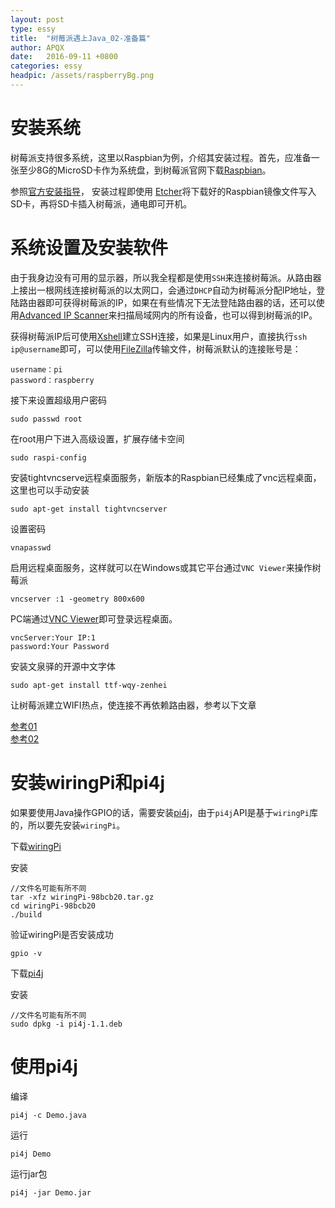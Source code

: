 ```yaml
---
layout: post
type: essy
title:  "树莓派遇上Java_02-准备篇"
author: APQX
date:   2016-09-11 +0800
categories: essy
headpic: /assets/raspberryBg.png
---
```


# 安装系统

树莓派支持很多系统，这里以Raspbian为例，介绍其安装过程。首先，应准备一张至少8G的MicroSD卡作为系统盘，到树莓派官网下载[Raspbian](https://www.raspberrypi.org/downloads/raspbian/)。

参照[官方安装指导](https://www.raspberrypi.org/documentation/installation/installing-images/README.md)，
安装过程即使用 [Etcher](https://etcher.io/)将下载好的Raspbian镜像文件写入SD卡，再将SD卡插入树莓派，通电即可开机。

# 系统设置及安装软件

由于我身边没有可用的显示器，所以我全程都是使用`SSH`来连接树莓派。从路由器上接出一根网线连接树莓派的以太网口，会通过`DHCP`自动为树莓派分配IP地址，登陆路由器即可获得树莓派的IP，如果在有些情况下无法登陆路由器的话，还可以使用[Advanced IP Scanner](https://www.advanced-ip-scanner.com/)来扫描局域网内的所有设备，也可以得到树莓派的IP。

获得树莓派IP后可使用[Xshell](https://www.netsarang.com/products/xsh_overview.html)建立SSH连接，如果是Linux用户，直接执行`ssh ip@username`即可，可以使用[FileZilla](https://filezilla-project.org/)传输文件，树莓派默认的连接账号是：

```
username：pi
password：raspberry
```

接下来设置超级用户密码

```
sudo passwd root
```

在root用户下进入高级设置，扩展存储卡空间

```
sudo raspi-config
```

安装tightvncserve远程桌面服务，新版本的Raspbian已经集成了vnc远程桌面，这里也可以手动安装

```
sudo apt-get install tightvncserver
```

设置密码

```
vnapasswd
```

启用远程桌面服务，这样就可以在Windows或其它平台通过`VNC Viewer`来操作树莓派

```
vncserver :1 -geometry 800x600
```

PC端通过[VNC Viewer](https://www.realvnc.com/en/connect/download/viewer/)即可登录远程桌面。

```
vncServer:Your IP:1
password:Your Password
```

安装文泉驿的开源中文字体

```
sudo apt-get install ttf-wqy-zenhei
```

让树莓派建立WIFI热点，使连接不再依赖路由器，参考以下文章 

[参考01](http://blog.csdn.net/xukai871105/article/details/42497097)  
[参考02](http://elinux.org/RPI-Wireless-Hotspot)

# 安装wiringPi和pi4j

如果要使用Java操作GPIO的话，需要安装[pi4j](http://pi4j.com/)，由于`pi4j`API是基于`wiringPi`库的，所以要先安装`wiringPi`。 

下载[wiringPi](https://git.drogon.net/?p=wiringPi;a=summary)

安装

```
//文件名可能有所不同
tar -xfz wiringPi-98bcb20.tar.gz 
cd wiringPi-98bcb20
./build
```

验证wiringPi是否安装成功

```
gpio -v
```

下载[pi4j](http://pi4j.com/download.html)

安装

```
//文件名可能有所不同
sudo dpkg -i pi4j-1.1.deb
```

# 使用pi4j

编译

```
pi4j -c Demo.java
```

运行

```
pi4j Demo
```

运行jar包

```
pi4j -jar Demo.jar
```